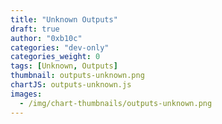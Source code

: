 ```yaml
---
title: "Unknown Outputs"
draft: true
author: "0xb10c"
categories: "dev-only"
categories_weight: 0
tags: [Unknown, Outputs]
thumbnail: outputs-unknown.png
chartJS: outputs-unknown.js
images:
  - /img/chart-thumbnails/outputs-unknown.png
---
```



<!--more-->
